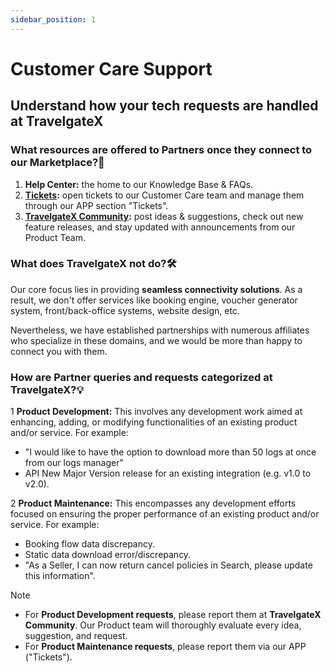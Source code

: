 ```yaml
---
sidebar_position: 1
---
```


# Customer Care Support

## Understand how your tech requests are handled at TravelgateX

### What resources are offered to Partners once they connect to our Marketplace?🌟
1. **Help Center:** the home to our Knowledge Base & FAQs.
1. **[Tickets](https://app.travelgatex.com/tickets):** open tickets to our Customer Care team and manage them through our APP section "Tickets".
3. **[TravelgateX Community](https://community.travelgatex.com/):** post ideas & suggestions, check out new feature releases, and stay updated with announcements from our Product Team.

### What does TravelgateX not do?🛠️
Our core focus lies in providing **seamless connectivity solutions**. As a result, we don't offer services like booking engine, voucher generator system, front/back-office systems, website design, etc.

Nevertheless, we have established partnerships with numerous affiliates who specialize in these domains, and we would be more than happy to connect you with them.

### How are Partner queries and requests categorized at TravelgateX?💡
1 **Product Development:** This involves any development work aimed at enhancing, adding, or modifying functionalities of an existing product and/or service. For example:
- "I would like to have the option to download more than 50 logs at once from our logs manager"
- API New Major Version release for an existing integration (e.g. v1.0 to v2.0).


2 **Product Maintenance:** This encompasses any development efforts focused on ensuring the proper performance of an existing product and/or service. For example:
- Booking flow data discrepancy.
- Static data download error/discrepancy.
- "As a Seller, I can now return cancel policies in Search, please update this information".

> [!NOTE]
>* For **Product Development requests**, please report them at **TravelgateX Community**. Our Product team will thoroughly evaluate every idea, suggestion, and request.
>* For **Product Maintenance requests**, please report them via our APP ("Tickets").

